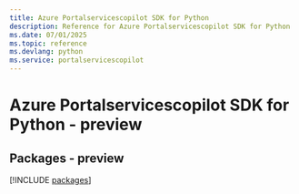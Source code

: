 ```yaml
---
title: Azure Portalservicescopilot SDK for Python
description: Reference for Azure Portalservicescopilot SDK for Python
ms.date: 07/01/2025
ms.topic: reference
ms.devlang: python
ms.service: portalservicescopilot
---
```

# Azure Portalservicescopilot SDK for Python - preview
## Packages - preview
[!INCLUDE [packages](portalservicescopilot-index.md)]